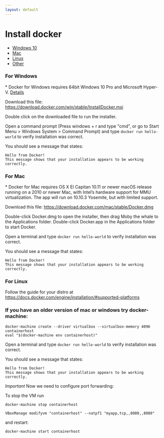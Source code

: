 ```yaml
---
layout: default
---
```


# Install docker
* [Windows 10](#for-windows)
* [Mac](#for-mac)
* [Linux](#for-linux)
* [Other](#if-you-have-an-older-version-of-mac-or-windows-try-docker-machine)


### For Windows
\* Docker for Windows requires 64bit Windows 10 Pro and Microsoft Hyper-V. [Details](https://docs.docker.com/docker-for-windows/install/#what-to-know-before-you-install)

Download this file: https://download.docker.com/win/stable/InstallDocker.msi

Double click on the downloaded file to run the installer.

Open a command prompt (Press windows + r and type "cmd", or go to Start Menu > Windows System > Command Prompt) and type `docker run hello-world` to verify installation was correct.

You should see a message that states:
```
Hello from Docker!
This message shows that your installation appears to be working correctly.
```

### For Mac
\* Docker for Mac requires OS X El Capitan 10.11 or newer macOS release running on a 2010 or newer Mac, with Intel’s hardware support for MMU virtualization. The app will run on 10.10.3 Yosemite, but with limited support.

Download this file: https://download.docker.com/mac/stable/Docker.dmg

Double-click Docker.dmg to open the installer, then drag Moby the whale to the Applications folder.
Double-click Docker.app in the Applications folder to start Docker.

Open a terminal and type `docker run hello-world` to verify installation was correct.

You should see a message that states:
```
Hello from Docker!
This message shows that your installation appears to be working correctly.
```


### For Linux

Follow the guide for your distro at https://docs.docker.com/engine/installation/#supported-platforms


### If you have an older version of mac or windows try docker-machine:

```
docker-machine create --driver virtualbox --virtualbox-memory 4096 containerhost
eval "$(docker-machine env containerhost)"
```


Open a terminal and type `docker run hello-world` to verify installation was correct.

You should see a message that states:
```
Hello from Docker!
This message shows that your installation appears to be working correctly.
```

*Important* Now we need to configure port forwarding:


To stop the VM run
```
docker-machine stop containerhost
```

```
VBoxManage modifyvm "containerhost" --natpf1 "myapp,tcp,,8080,,8080"
```

and restart:
```
docker-machine start containerhost
```

